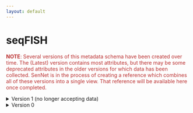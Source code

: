 ```yaml
--- 
layout: default 
---
```

# seqFISH 

<span style="color:#ba3030"><b>NOTE</b>: Several versions of this metadata schema have been created over time.  The (Latest) version contains most attributes, but there may be some deprecated attributes in the older versions for which data has been collected.  SenNet is in the process of creating a reference which combines all of these versions into a single view.  That reference will be available here once completed.</span>

<details markdown="1"><summary> Version 1 (no longer accepting data) </summary>

## Version 1 (no longer accepting data)

| Attribute                                   | Type      | Description                                                                                                                                                                                                                                                                                                                                                                                                                         | Allowable Values    | Required   |
|---------------------------------------------|-----------|-------------------------------------------------------------------------------------------------------------------------------------------------------------------------------------------------------------------------------------------------------------------------------------------------------------------------------------------------------------------------------------------------------------------------------------|--------------------|------------|
| version                                     | Allowable Value | Version of the schema to use when validating this metadata.                                                                                                                                                                                                                                                                                                                                                                         | ['1']              | True       |
| description                                 | Textfield | Free-text description of this assay.                                                                                                                                                                                                                                                                                                                                                                                                |                    | True       |
| donor_id                                    | Textfield | SenNet Display ID of the donor of the assayed tissue.                                                                                                                                                                                                                                                                                                                                                                               |                    | True       |
| tissue_id                                   | Textfield | SenNet Display ID of the assayed tissue.                                                                                                                                                                                                                                                                                                                                                                                            |                    | True       |
| execution_datetime                          | Datetime  | Start date and time of assay, typically a date-time stamped folder generated by the acquisition instrument. YYYY-MM-DD hh:mm, where YYYY is the year, MM is the month with leading 0s, and DD is the day with leading 0s, hh is the hour with leading zeros, mm are the minutes with leading zeros.                                                                                                                                 |                    | True       |
| protocols_io_doi                            | Textfield | DOI for protocols.io referring to the protocol for this assay.                                                                                                                                                                                                                                                                                                                                                                      |                    | True       |
| operator                                    | Textfield | Name of the person responsible for executing the assay.                                                                                                                                                                                                                                                                                                                                                                             |                    | True       |
| operator_email                              | Textfield | Email address for the operator.                                                                                                                                                                                                                                                                                                                                                                                                     |                    | True       |
| pi                                          | Textfield | Name of the principal investigator responsible for the data.                                                                                                                                                                                                                                                                                                                                                                        |                    | True       |
| pi_email                                    | Textfield | Email address for the principal investigator.                                                                                                                                                                                                                                                                                                                                                                                       |                    | True       |
| assay_category                              | Allowable Value | Each assay is placed into one of the following 4 general categories: generation of images of microscopic entities, identification & quantitation of molecules by mass spectrometry, imaging mass spectrometry, and determination of nucleotide sequence.                                                                                                                                                                            | ['imaging']        | True       |
| assay_type                                  | Allowable Value | The specific type of assay being executed.                                                                                                                                                                                                                                                                                                                                                                                          | ['seqFISH']        | True       |
| analyte_class                               | Allowable Value | Analytes are the target molecules being measured with the assay.                                                                                                                                                                                                                                                                                                                                                                    | ['RNA']            | True       |
| is_targeted                                 | Allowable Value | Specifies whether or not a specific molecule(s) is/are targeted for detection/measurement by the assay.                                                                                                                                                                                                                                                                                                                             | ['Yes','No']                    | True       |
| acquisition_instrument_vendor               | Textfield | An acquisition instrument is the device that contains the signal detection hardware and signal processing software. Assays generate signals such as light of various intensities or color or signals representing the molecular mass.                                                                                                                                                                                               |                    | True       |
| acquisition_instrument_model                | Textfield | Manufacturers of an acquisition instrument may offer various versions (models) of that instrument with different features or sensitivities. Differences in features or sensitivities may be relevant to processing or interpretation of the data.                                                                                                                                                                                   |                    | True       |
| resolution_x_value                          | Numeric   | The width of a pixel.                                                                                                                                                                                                                                                                                                                                                                                                               |                    | True       |
| resolution_x_unit                           | Allowable Value | The unit of measurement of the width of a pixel.                                                                                                                                                                                                                                                                                                                                                                                    | ['nm', 'um']       | False      |
| resolution_y_value                          | Numeric   | The height of a pixel                                                                                                                                                                                                                                                                                                                                                                                                               |                    | True       |
| resolution_y_unit                           | Allowable Value | The unit of measurement of the height of a pixel.                                                                                                                                                                                                                                                                                                                                                                                   | ['nm', 'um']       | False      |
| resolution_z_value                          | Numeric   | Optional if assay does not have multiple z-levels. Note that this is resolution within a given sample: z-pitch (resolution_z_value) is the increment distance between image slices (for Akoya, z-pitch=1.5um) ie. the microscope stage is moved up or down in increments of 1.5um to capture images of several focal planes. The best one will be used & the rest discarded. The thickness of the sample itself is sample metadata. |                    | False      |
| resolution_z_unit                           | Allowable Value | The unit of incremental distance between image slices.                                                                                                                                                                                                                                                                                                                                                                              | ['mm', 'um', 'nm'] | False      |
| preparation_instrument_vendor               | Textfield | The manufacturer of the instrument used to prepare the sample for the assay.                                                                                                                                                                                                                                                                                                                                                        |                    | True       |
| preparation_instrument_model                | Textfield | The model number/name of the instrument used to prepare the sample for the assay                                                                                                                                                                                                                                                                                                                                                    |                    | True       |
| number_of_barcode_probes                    | Numeric | Number of barcode probes targeting mRNAs (eg. 24,000 barcode probes = 24,000 mRNAs - 1 per mRNA of interest)                                                                                                                                                                                                                                                                                                                        |                    | True       |
| number_of_barcode_regions_per_barcode_probe | Numeric | Number of barcode regions on each mRNA barcode probe (the paper describes mRNA probes with 4 barcoded regions)                                                                                                                                                                                                                                                                                                                      |                    | True       |
| number_of_readout_probes_per_channel        | Numeric | Number of readout probes that can be interrogated per channel per cycle (the paper describes 20 readout probes per channel (x 3 channels -> total = 60))                                                                                                                                                                                                                                                                            |                    | True       |
| number_of_pseudocolors_per_channel          | Numeric | Number of pseudocolors that can be assigned to each fluorescent channel (the paper describes 20 pseudocolors per channel (x 3 channels -> total = 60)                                                                                                                                                                                                                                                                               |                    | True       |
| number_of_channels                          | Numeric | Number of fluorescent channels (the paper describes 3 channels - for 3 fluorescent dyes)                                                                                                                                                                                                                                                                                                                                            |                    | True       |
| number_of_cycles                            | Numeric | For each barcode region being interrogated, the number of cycles of 1. Hybridization of readout probes, 2. imaging, 3. Washes (the paper describes 1 readout probe per hyb cycle -> 20 readout probes = 20 hyb cycles)                                                                                                                                                                                                              |                    | True       |
| section_prep_protocols_io_doi               | Textfield | DOI for protocols.io referring to the protocol for preparing tissue sections for the assay.                                                                                                                                                                                                                                                                                                                                         |                    | True       |
| reagent_prep_protocols_io_doi               | Textfield | DOI for protocols.io referring to the protocol for preparing reagents for the assay.                                                                                                                                                                                                                                                                                                                                                |                    | True       |
| contributors_path                           | Textfield | Relative path to file with ORCID IDs for contributors for this dataset.                                                                                                                                                                                                                                                                                                                                                             |                    | True       |
| data_path                                   | Textfield | Relative path to file or directory with instrument data. Downstream processing will depend on filename extension conventions.                                                                                                                                                                                                                                                                                                       |                    | True       |

</details>

<details markdown="1"><summary>Version 0</summary>

## Version 0

| Attribute                                   | Type      | Description                                                                                                                                                                                                                                                                                                                                                                                                                         | Allowable Values    | Required   |
|---------------------------------------------|-----------|-------------------------------------------------------------------------------------------------------------------------------------------------------------------------------------------------------------------------------------------------------------------------------------------------------------------------------------------------------------------------------------------------------------------------------------|--------------------|------------|
| donor_id                                    | Textfield | SenNet Display ID of the donor of the assayed tissue.                                                                                                                                                                                                                                                                                                                                                                               |                    | True       |
| tissue_id                                   | Textfield | SenNet Display ID of the assayed tissue.                                                                                                                                                                                                                                                                                                                                                                                            |                    | True       |
| execution_datetime                          | Datetime  | Start date and time of assay, typically a date-time stamped folder generated by the acquisition instrument. YYYY-MM-DD hh:mm, where YYYY is the year, MM is the month with leading 0s, and DD is the day with leading 0s, hh is the hour with leading zeros, mm are the minutes with leading zeros.                                                                                                                                 |                    | True       |
| protocols_io_doi                            | Textfield | DOI for protocols.io referring to the protocol for this assay.                                                                                                                                                                                                                                                                                                                                                                      |                    | True       |
| operator                                    | Textfield | Name of the person responsible for executing the assay.                                                                                                                                                                                                                                                                                                                                                                             |                    | True       |
| operator_email                              | Textfield | Email address for the operator.                                                                                                                                                                                                                                                                                                                                                                                                     |                    | True       |
| pi                                          | Textfield | Name of the principal investigator responsible for the data.                                                                                                                                                                                                                                                                                                                                                                        |                    | True       |
| pi_email                                    | Textfield | Email address for the principal investigator.                                                                                                                                                                                                                                                                                                                                                                                       |                    | True       |
| assay_category                              | Allowable Value | Each assay is placed into one of the following 4 general categories: generation of images of microscopic entities, identification & quantitation of molecules by mass spectrometry, imaging mass spectrometry, and determination of nucleotide sequence.                                                                                                                                                                            | ['imaging']        | True       |
| assay_type                                  | Allowable Value | The specific type of assay being executed.                                                                                                                                                                                                                                                                                                                                                                                          | ['seqFISH']        | True       |
| analyte_class                               | Allowable Value | Analytes are the target molecules being measured with the assay.                                                                                                                                                                                                                                                                                                                                                                    | ['RNA']            | True       |
| is_targeted                                 | Allowable Value | Specifies whether or not a specific molecule(s) is/are targeted for detection/measurement by the assay.                                                                                                                                                                                                                                                                                                                             | ['Yes','No']                    | True       |
| acquisition_instrument_vendor               | Textfield | An acquisition instrument is the device that contains the signal detection hardware and signal processing software. Assays generate signals such as light of various intensities or color or signals representing the molecular mass.                                                                                                                                                                                               |                    | True       |
| acquisition_instrument_model                | Textfield | Manufacturers of an acquisition instrument may offer various versions (models) of that instrument with different features or sensitivities. Differences in features or sensitivities may be relevant to processing or interpretation of the data.                                                                                                                                                                                   |                    | True       |
| resolution_x_value                          | Numeric   | The width of a pixel.                                                                                                                                                                                                                                                                                                                                                                                                               |                    | True       |
| resolution_x_unit                           | Allowable Value | The unit of measurement of the width of a pixel.                                                                                                                                                                                                                                                                                                                                                                                    | ['nm', 'um']       | False      |
| resolution_y_value                          | Numeric   | The height of a pixel                                                                                                                                                                                                                                                                                                                                                                                                               |                    | True       |
| resolution_y_unit                           | Allowable Value | The unit of measurement of the height of a pixel.                                                                                                                                                                                                                                                                                                                                                                                   | ['nm', 'um']       | False      |
| resolution_z_value                          | Numeric   | Optional if assay does not have multiple z-levels. Note that this is resolution within a given sample: z-pitch (resolution_z_value) is the increment distance between image slices (for Akoya, z-pitch=1.5um) ie. the microscope stage is moved up or down in increments of 1.5um to capture images of several focal planes. The best one will be used & the rest discarded. The thickness of the sample itself is sample metadata. |                    | False      |
| resolution_z_unit                           | Allowable Value | The unit of incremental distance between image slices.                                                                                                                                                                                                                                                                                                                                                                              | ['mm', 'um', 'nm'] | False      |
| preparation_instrument_vendor               | Textfield | The manufacturer of the instrument used to prepare the sample for the assay.                                                                                                                                                                                                                                                                                                                                                        |                    | True       |
| preparation_instrument_model                | Textfield | The model number/name of the instrument used to prepare the sample for the assay                                                                                                                                                                                                                                                                                                                                                    |                    | True       |
| number_of_barcode_probes                    | Numeric | Number of barcode probes targeting mRNAs (eg. 24,000 barcode probes = 24,000 mRNAs - 1 per mRNA of interest)                                                                                                                                                                                                                                                                                                                        |                    | True       |
| number_of_barcode_regions_per_barcode_probe | Numeric | Number of barcode regions on each mRNA barcode probe (the paper describes mRNA probes with 4 barcoded regions)                                                                                                                                                                                                                                                                                                                      |                    | True       |
| number_of_readout_probes_per_channel        | Numeric | Number of readout probes that can be interrogated per channel per cycle (the paper describes 20 readout probes per channel (x 3 channels -> total = 60))                                                                                                                                                                                                                                                                            |                    | True       |
| number_of_pseudocolors_per_channel          | Numeric | Number of pseudocolors that can be assigned to each fluorescent channel (the paper describes 20 pseudocolors per channel (x 3 channels -> total = 60)                                                                                                                                                                                                                                                                               |                    | True       |
| number_of_channels                          | Numeric | Number of fluorescent channels (the paper describes 3 channels - for 3 fluorescent dyes)                                                                                                                                                                                                                                                                                                                                            |                    | True       |
| number_of_cycles                            | Numeric | For each barcode region being interrogated, the number of cycles of 1. Hybridization of readout probes, 2. imaging, 3. Washes (the paper describes 1 readout probe per hyb cycle -> 20 readout probes = 20 hyb cycles)                                                                                                                                                                                                              |                    | True       |
| section_prep_protocols_io_doi               | Textfield | DOI for protocols.io referring to the protocol for preparing tissue sections for the assay.                                                                                                                                                                                                                                                                                                                                         |                    | True       |
| reagent_prep_protocols_io_doi               | Textfield | DOI for protocols.io referring to the protocol for preparing reagents for the assay.                                                                                                                                                                                                                                                                                                                                                |                    | True       |
| contributors_path                           | Textfield | Relative path to file with ORCID IDs for contributors for this dataset.                                                                                                                                                                                                                                                                                                                                                             |                    | True       |
| data_path                                   | Textfield | Relative path to file or directory with instrument data. Downstream processing will depend on filename extension conventions.                                                                                                                                                                                                                                                                                                       |                    | True       |

</details>
